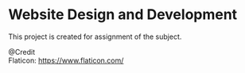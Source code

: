 # Website Design and Development

This project is created for assignment of the subject.

@Credit  
Flaticon: https://www.flaticon.com/